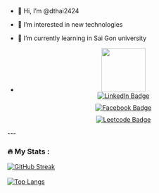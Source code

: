 - 👋 Hi, I’m @dthai2424
- 👀 I’m interested in new technologies
- 🌱 I’m currently learning in Sai Gon university

- <div id="header" align="center">
  <img src="https://media.giphy.com/media/M9gbBd9nbDrOTu1Mqx/giphy.gif" width="100"/>

   <div id="badges" style="display:grid; grid-template-columns:3; gap:10px;">
  <a href="[linkedin.com/in/221973289](https://www.linkedin.com/in/221973289/)">
    <img src="https://img.shields.io/badge/LinkedIn-blue?style=for-the-badge&logo=linkedin&logoColor=white" alt="LinkedIn Badge"/>
  </a>

  <a href="https://www.facebook.com/profile.php?id=100093424309204">
    <img src="https://img.shields.io/badge/Facebook-1877F2?style=for-the-badge&logo=facebook&logoColor=white" alt="Facebook Badge"/>
  </a>
     
  <a href="https://leetcode.com/u/thaiduy241124/">
    <img src="https://img.shields.io/badge/-LeetCode-FFA116?style=for-the-badge&logo=LeetCode&logoColor=black" alt="Leetcode Badge"/>
  </a>

</div>
</div>
---

### :fire: My Stats :
<a href="https://git.io/streak-stats"><img src="https://github-readme-streak-stats.herokuapp.com?user=dthai2424&theme=dark" alt="GitHub Streak" /></a>
<br></br>
[![Top Langs](https://github-readme-stats.vercel.app/api/top-langs/?username=dthai2424&layout=compact&theme=vision-friendly-dark)](https://github.com/anuraghazra/github-readme-stats)
